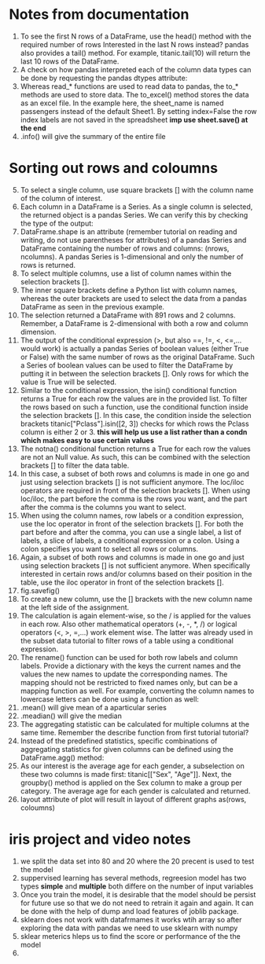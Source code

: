 # Notes from documentation
1.  To see the first N rows of a DataFrame, use the head() method with the required number of rows
Interested in the last N rows instead? pandas also provides a tail() method. For example, titanic.tail(10) will return the last 10 rows of the DataFrame.
2. A check on how pandas interpreted each of the column data types can be done by requesting the pandas dtypes attribute:
3. Whereas read_* functions are used to read data to pandas, the to_* methods are used to store data. The to_excel() method stores the data as an excel file. In the example here, the sheet_name is named passengers instead of the default Sheet1. By setting index=False the row index labels are not saved in the spreadsheet
__imp use sheet.save() at the end__
4. .info() will give the summary of the entire file 
# Sorting out rows and coloumns
5. To select a single column, use square brackets [] with the column name of the column of interest.
6. Each column in a DataFrame is a Series. As a single column is selected, the returned object is a pandas Series. We can verify this by checking the type of the output:
7. DataFrame.shape is an attribute (remember tutorial on reading and writing, do not use parentheses for attributes) of a pandas Series and DataFrame containing the number of rows and columns: (nrows, ncolumns). A pandas Series is 1-dimensional and only the number of rows is returned.
8. To select multiple columns, use a list of column names within the selection brackets [].
9. The inner square brackets define a Python list with column names, whereas the outer brackets are used to select the data from a pandas DataFrame as seen in the previous example.
10. The selection returned a DataFrame with 891 rows and 2 columns. Remember, a DataFrame is 2-dimensional with both a row and column dimension.
11. The output of the conditional expression (>, but also ==, !=, <, <=,… would work) is actually a pandas Series of boolean values (either True or False) with the same number of rows as the original DataFrame. Such a Series of boolean values can be used to filter the DataFrame by putting it in between the selection brackets []. Only rows for which the value is True will be selected.
12. Similar to the conditional expression, the isin() conditional function returns a True for each row the values are in the provided list. To filter the rows based on such a function, use the conditional function inside the selection brackets []. In this case, the condition inside the selection brackets titanic["Pclass"].isin([2, 3]) checks for which rows the Pclass column is either 2 or 3.
__this will help us use a list rather than a condn which makes easy to use certain values__
13.  The notna() conditional function returns a True for each row the values are not an Null value. As such, this can be combined with the selection brackets [] to filter the data table.
14. In this case, a subset of both rows and columns is made in one go and just using selection brackets [] is not sufficient anymore. The loc/iloc operators are required in front of the selection brackets []. When using loc/iloc, the part before the comma is the rows you want, and the part after the comma is the columns you want to select.
15. When using the column names, row labels or a condition expression, use the loc operator in front of the selection brackets []. For both the part before and after the comma, you can use a single label, a list of labels, a slice of labels, a conditional expression or a colon. Using a colon specifies you want to select all rows or columns.
16. Again, a subset of both rows and columns is made in one go and just using selection brackets [] is not sufficient anymore. When specifically interested in certain rows and/or columns based on their position in the table, use the iloc operator in front of the selection brackets [].
17. fig.savefig()  
18. To create a new column, use the [] brackets with the new column name at the left side of the assignment.
19. The calculation is again element-wise, so the / is applied for the values in each row. Also other mathematical operators (+, -, *, /) or logical operators (<, >, =,…) work element wise. The latter was already used in the subset data tutorial to filter rows of a table using a conditional expression.
20. The rename() function can be used for both row labels and column labels. Provide a dictionary with the keys the current names and the values the new names to update the corresponding names. The mapping should not be restricted to fixed names only, but can be a mapping function as well. For example, converting the column names to lowercase letters can be done using a function as well:
21. .mean() will give mean of a aparticular series
22. .meadian() will give the median
23. The aggregating statistic can be calculated for multiple columns at the same time. Remember the describe function from first tutorial tutorial?
24. Instead of the predefined statistics, specific combinations of aggregating statistics for given columns can be defined using the DataFrame.agg() method:
25. As our interest is the average age for each gender, a subselection on these two columns is made first: titanic[["Sex", "Age"]]. Next, the groupby() method is applied on the Sex column to make a group per category. The average age for each gender is calculated and returned.
26.  layout attribute of plot will  result in layout of different graphs as(rows, coloumns)
# iris project and video notes 
1. we split the data set into 80 and 20  where the 20 precent is used to test the model 
2. suppervised learning has several methods, regreesion model has two types __simple__ and __multiple__ both differe on the number of input variables
3. Once you train the model, it is desirable that the model should be persist for future use so that we do not need to retrain it again and again. It can be done with the help of dump and load features of joblib package.
4. sklearn does not work with datafrmames it works wtih array so after exploring the data with pandas we need to use sklearn with numpy
5. sklear meterics hleps us to find the score or performance of the the model
6. 